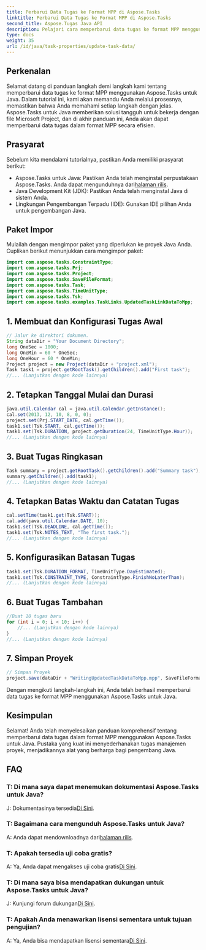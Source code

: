 ```yaml
---
title: Perbarui Data Tugas ke Format MPP di Aspose.Tasks
linktitle: Perbarui Data Tugas ke Format MPP di Aspose.Tasks
second_title: Aspose.Tugas Java API
description: Pelajari cara memperbarui data tugas ke format MPP menggunakan Aspose.Tasks untuk Java. Ikuti panduan langkah demi langkah kami untuk manajemen proyek yang efisien.
type: docs
weight: 35
url: /id/java/task-properties/update-task-data/
---
```

## Perkenalan
Selamat datang di panduan langkah demi langkah kami tentang memperbarui data tugas ke format MPP menggunakan Aspose.Tasks untuk Java. Dalam tutorial ini, kami akan memandu Anda melalui prosesnya, memastikan bahwa Anda memahami setiap langkah dengan jelas. Aspose.Tasks untuk Java memberikan solusi tangguh untuk bekerja dengan file Microsoft Project, dan di akhir panduan ini, Anda akan dapat memperbarui data tugas dalam format MPP secara efisien.
## Prasyarat
Sebelum kita mendalami tutorialnya, pastikan Anda memiliki prasyarat berikut:
-  Aspose.Tasks untuk Java: Pastikan Anda telah menginstal perpustakaan Aspose.Tasks. Anda dapat mengunduhnya dari[halaman rilis](https://releases.aspose.com/tasks/java/).
- Java Development Kit (JDK): Pastikan Anda telah menginstal Java di sistem Anda.
- Lingkungan Pengembangan Terpadu (IDE): Gunakan IDE pilihan Anda untuk pengembangan Java.
## Paket Impor
Mulailah dengan mengimpor paket yang diperlukan ke proyek Java Anda. Cuplikan berikut menunjukkan cara mengimpor paket:
```java
import com.aspose.tasks.ConstraintType;
import com.aspose.tasks.Prj;
import com.aspose.tasks.Project;
import com.aspose.tasks.SaveFileFormat;
import com.aspose.tasks.Task;
import com.aspose.tasks.TimeUnitType;
import com.aspose.tasks.Tsk;
import com.aspose.tasks.examples.TaskLinks.UpdatedTaskLinkDataToMpp;
```
## 1. Membuat dan Konfigurasi Tugas Awal
```java
// Jalur ke direktori dokumen.
String dataDir = "Your Document Directory";
long OneSec = 1000;
long OneMin = 60 * OneSec;
long OneHour = 60 * OneMin;
Project project = new Project(dataDir + "project.xml");
Task task1 = project.getRootTask().getChildren().add("First task");
//... (Lanjutkan dengan kode lainnya)
```
## 2. Tetapkan Tanggal Mulai dan Durasi
```java
java.util.Calendar cal = java.util.Calendar.getInstance();
cal.set(2013, 12, 10, 8, 0, 0);
project.set(Prj.START_DATE, cal.getTime());
task1.set(Tsk.START, cal.getTime());
task1.set(Tsk.DURATION, project.getDuration(24, TimeUnitType.Hour));
//... (Lanjutkan dengan kode lainnya)
```
## 3. Buat Tugas Ringkasan
```java
Task summary = project.getRootTask().getChildren().add("Summary task");
summary.getChildren().add(task1);
//... (Lanjutkan dengan kode lainnya)
```
## 4. Tetapkan Batas Waktu dan Catatan Tugas
```java
cal.setTime(task1.get(Tsk.START));
cal.add(java.util.Calendar.DATE, 10);
task1.set(Tsk.DEADLINE, cal.getTime());
task1.set(Tsk.NOTES_TEXT, "The first task.");
//... (Lanjutkan dengan kode lainnya)
```
## 5. Konfigurasikan Batasan Tugas
```java
task1.set(Tsk.DURATION_FORMAT, TimeUnitType.DayEstimated);
task1.set(Tsk.CONSTRAINT_TYPE, ConstraintType.FinishNoLaterThan);
//... (Lanjutkan dengan kode lainnya)
```
## 6. Buat Tugas Tambahan
```java
//Buat 10 tugas baru
for (int i = 0; i < 10; i++) {
    //... (Lanjutkan dengan kode lainnya)
}
//... (Lanjutkan dengan kode lainnya)
```
## 7. Simpan Proyek
```java
// Simpan Proyek
project.save(dataDir + "WritingUpdatedTaskDataToMpp.mpp", SaveFileFormat.Mpp);
```
Dengan mengikuti langkah-langkah ini, Anda telah berhasil memperbarui data tugas ke format MPP menggunakan Aspose.Tasks untuk Java.
## Kesimpulan
Selamat! Anda telah menyelesaikan panduan komprehensif tentang memperbarui data tugas dalam format MPP menggunakan Aspose.Tasks untuk Java. Pustaka yang kuat ini menyederhanakan tugas manajemen proyek, menjadikannya alat yang berharga bagi pengembang Java.
## FAQ
### T: Di mana saya dapat menemukan dokumentasi Aspose.Tasks untuk Java?
 J: Dokumentasinya tersedia[Di Sini](https://reference.aspose.com/tasks/java/).
### T: Bagaimana cara mengunduh Aspose.Tasks untuk Java?
 A: Anda dapat mendownloadnya dari[halaman rilis](https://releases.aspose.com/tasks/java/).
### T: Apakah tersedia uji coba gratis?
 A: Ya, Anda dapat mengakses uji coba gratis[Di Sini](https://releases.aspose.com/).
### T: Di mana saya bisa mendapatkan dukungan untuk Aspose.Tasks untuk Java?
 J: Kunjungi forum dukungan[Di Sini](https://forum.aspose.com/c/tasks/15).
### T: Apakah Anda menawarkan lisensi sementara untuk tujuan pengujian?
 A: Ya, Anda bisa mendapatkan lisensi sementara[Di Sini](https://purchase.aspose.com/temporary-license/).
